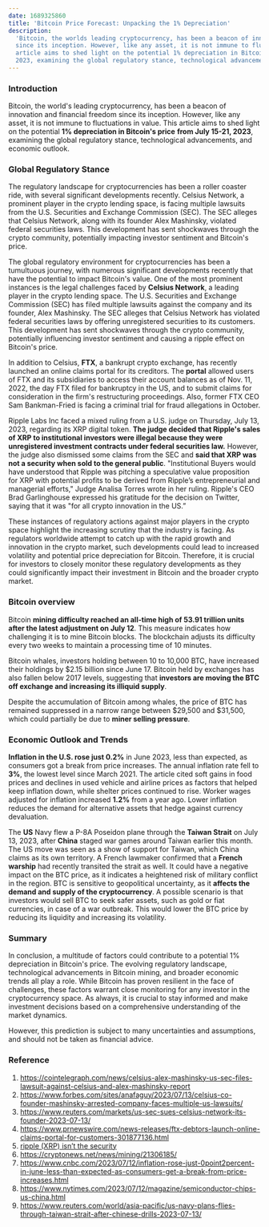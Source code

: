 ```yaml
---
date: 1689325860
title: 'Bitcoin Price Forecast: Unpacking the 1% Depreciation'
description:
  'Bitcoin, the worlds leading cryptocurrency, has been a beacon of innovation and financial freedom
  since its inception. However, like any asset, it is not immune to fluctuations in value. This
  article aims to shed light on the potential 1% depreciation in Bitcoins price from July 15-21,
  2023, examining the global regulatory stance, technological advancements, and economic outlook.'
---
```


### **Introduction**

Bitcoin, the world's leading cryptocurrency, has been a beacon of innovation and financial freedom
since its inception. However, like any asset, it is not immune to fluctuations in value. This
article aims to shed light on the potential **1% depreciation in Bitcoin's price** **from July
15-21, 2023**, examining the global regulatory stance, technological advancements, and economic
outlook.

### **Global Regulatory Stance**

The regulatory landscape for cryptocurrencies has been a roller coaster ride, with several
significant developments recently. Celsius Network, a prominent player in the crypto lending space,
is facing multiple lawsuits from the U.S. Securities and Exchange Commission (SEC). The SEC alleges
that Celsius Network, along with its founder Alex Mashinsky, violated federal securities laws. This
development has sent shockwaves through the crypto community, potentially impacting investor
sentiment and Bitcoin's price.

The global regulatory environment for cryptocurrencies has been a tumultuous journey, with numerous
significant developments recently that have the potential to impact Bitcoin's value. One of the most
prominent instances is the legal challenges faced by **Celsius Network**, a leading player in the
crypto lending space. The U.S. Securities and Exchange Commission (SEC) has filed multiple lawsuits
against the company and its founder, Alex Mashinsky. The SEC alleges that Celsius Network has
violated federal securities laws by offering unregistered securities to its customers. This
development has sent shockwaves through the crypto community, potentially influencing investor
sentiment and causing a ripple effect on Bitcoin's price.

In addition to Celsius, **FTX**, a bankrupt crypto exchange, has recently launched an online claims
portal for its creditors. The **portal** allowed users of FTX and its subsidiaries to access their
account balances as of Nov. 11, 2022, the day FTX filed for bankruptcy in the US, and to submit
claims for consideration in the firm's restructuring proceedings. Also, former FTX CEO Sam
Bankman-Fried is facing a criminal trial for fraud allegations in October.

Ripple Labs Inc faced a mixed ruling from a U.S. judge on Thursday, July 13, 2023, regarding its XRP
digital token. **The judge decided that Ripple's sales of XRP to institutional investors were
illegal because they were unregistered investment contracts under federal securities law.** However,
the judge also dismissed some claims from the SEC and **said that XRP was not a security when sold
to the general public**. "Institutional Buyers would have understood that Ripple was pitching a
speculative value proposition for XRP with potential profits to be derived from Ripple’s
entrepreneurial and managerial efforts," Judge Analisa Torres wrote in her ruling. Ripple's CEO Brad
Garlinghouse expressed his gratitude for the decision on Twitter, saying that it was "for all crypto
innovation in the US.”

These instances of regulatory actions against major players in the crypto space highlight the
increasing scrutiny that the industry is facing. As regulators worldwide attempt to catch up with
the rapid growth and innovation in the crypto market, such developments could lead to increased
volatility and potential price depreciation for Bitcoin. Therefore, it is crucial for investors to
closely monitor these regulatory developments as they could significantly impact their investment in
Bitcoin and the broader crypto market.

### **Bitcoin overview**

Bitcoin **mining difficulty reached an all-time high of 53.91 trillion units after the latest
adjustment on July 12**. This measure indicates how challenging it is to mine Bitcoin blocks. The
blockchain adjusts its difficulty every two weeks to maintain a processing time of 10 minutes.

Bitcoin whales, investors holding between 10 to 10,000 BTC, have increased their holdings by $2.15
billion since June 17. Bitcoin held by exchanges has also fallen below 2017 levels, suggesting that
**investors are moving the BTC off exchange and increasing its illiquid supply**.

Despite the accumulation of Bitcoin among whales, the price of BTC has remained suppressed in a
narrow range between $29,500 and $31,500, which could partially be due to **miner selling
pressure**.

### **Economic Outlook and Trends**

**Inflation in the U.S. rose just 0.2%** in June 2023, less than expected, as consumers got a break
from price increases. The annual inflation rate fell to **3%**, the lowest level since March 2021.
The article cited soft gains in food prices and declines in used vehicle and airline prices as
factors that helped keep inflation down, while shelter prices continued to rise. Worker wages
adjusted for inflation increased **1.2%** from a year ago. Lower inflation reduces the demand for
alternative assets that hedge against currency devaluation.

The **US** Navy flew a P-8A Poseidon plane through the **Taiwan Strait** on July 13, 2023, after
**China** staged war games around Taiwan earlier this month. The US move was seen as a show of
support for Taiwan, which China claims as its own territory. A French lawmaker confirmed that a
**French warship** had recently transited the strait as well. It could have a negative impact on the
BTC price, as it indicates a heightened risk of military conflict in the region. BTC is sensitive to
geopolitical uncertainty, as it **affects the demand and supply of the cryptocurrency**. A possible
scenario is that investors would sell BTC to seek safer assets, such as gold or fiat currencies, in
case of a war outbreak. This would lower the BTC price by reducing its liquidity and increasing its
volatility.

### **Summary**

In conclusion, a multitude of factors could contribute to a potential 1% depreciation in Bitcoin's
price. The evolving regulatory landscape, technological advancements in Bitcoin mining, and broader
economic trends all play a role. While Bitcoin has proven resilient in the face of challenges, these
factors warrant close monitoring for any investor in the cryptocurrency space. As always, it is
crucial to stay informed and make investment decisions based on a comprehensive understanding of the
market dynamics.

However, this prediction is subject to many uncertainties and assumptions, and should not be taken
as financial advice.

### **Reference**

1. https://cointelegraph.com/news/celsius-alex-mashinsky-us-sec-files-lawsuit-against-celsius-and-alex-mashinsky-report
2. https://www.forbes.com/sites/anafaguy/2023/07/13/celsius-co-founder-mashinsky-arrested-company-faces-multiple-us-lawsuits/
3. https://www.reuters.com/markets/us-sec-sues-celsius-network-its-founder-2023-07-13/
4. https://www.prnewswire.com/news-releases/ftx-debtors-launch-online-claims-portal-for-customers-301877136.html
5. [ripple (XRP) isn’t the security](https://www.reuters.com/legal/us-judge-says-sec-lawsuit-vs-ripple-labs-can-proceed-trial-some-claims-2023-07-13/)
6. https://cryptonews.net/news/mining/21306185/
7. https://www.cnbc.com/2023/07/12/inflation-rose-just-0point2percent-in-june-less-than-expected-as-consumers-get-a-break-from-price-increases.html
8. https://www.nytimes.com/2023/07/12/magazine/semiconductor-chips-us-china.html
9. https://www.reuters.com/world/asia-pacific/us-navy-plans-flies-through-taiwan-strait-after-chinese-drills-2023-07-13/
